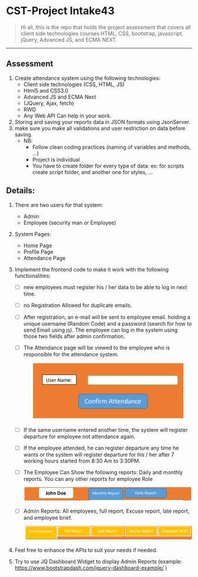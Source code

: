 # CST-Project Intake43

> Hi all, this is the repo that holds the project assessment that covers all client side technologies courses HTML, CSS, bootstrap, javascript, jQuery, Advanced JS, and ECMA NEXT.

---

## Assessment

1. Create attendance system using the following technologies:
   - Client side technologies (CSS, HTML, JS)
   - Html5 and CSS3.0
   - Advanced JS and ECMA Next
   - (JQuery, Ajax, fetch)
   - RWD
   - Any Web API Can help in your work.
2. Storing and saving your reports data in JSON formats using JsonServer.
3. make sure you make all validations and user restriction on data before saving.
    - NB:
       - Follow clean coding practices (naming of variables and methods, …)
       - Project is individual
       - You have to create folder for every type of data: ex: for scripts create script
  folder, and another one for styles, …

## Details:
1. There are two users for that system:
   - Admin
   - Employee (security man or Employee)
2. System Pages:
   - Home Page
   - Profile Page
   - Attendance Page

3. Implement the frontend code to make it work with the following functionalities:
   - [ ] new employees must register his / her data to be able to log in next time.
   - [ ] no Registration Allowed for duplicate emails.
   - [ ] After registration, an e-mail will be sent to employee email. holding a
     unique username (Random Code) and a password (search for how to send Email using js). The employee can log in the system using those two fields after admin confirmation.
   - [ ] The Attendance page will be viewed to the employee who is responsible for the attendance system.
        <p align="center">
          <img  src="./images/attendance.PNG">
        </p>  
   - [ ] If the same username entered another time, the system will register
     departure for employee not attendance again.
   - [ ] If the employee attended, he can register departure any time he wants or
     the system will register departure for his / her after 7 working hours started
     from 8:30 Am to 3:30PM.
   - [ ] The Employee Can Show the following reports: Daily and monthly reports. You can any other reports for employee Role
     <p align="center">
         <img  src="./images/emp_report.PNG">
     </p>  
   - [ ] Admin Reports: All employees, full report, Excuse report, late report, and employee brief.

     <p align="center">
        <img  src="./images/admin_report.PNG">
     </p>
5. Feel free to enhance the APIs to suit your needs if needed.
6. Try to use JQ Dashboard Widget to display Admin Reports (example: https://www.bootstrapdash.com/jquery-dashboard-example/ )

